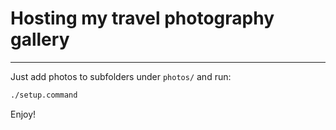 # Hosting my travel photography gallery

---

Just add photos to subfolders under `photos/` and run:

```bash
./setup.command
```

Enjoy!
